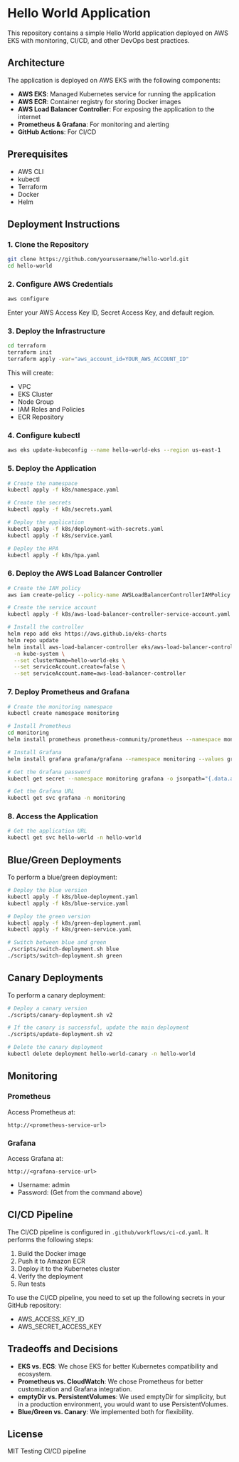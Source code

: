 # Hello World Application

This repository contains a simple Hello World application deployed on AWS EKS with monitoring, CI/CD, and other DevOps best practices.

## Architecture

The application is deployed on AWS EKS with the following components:

- **AWS EKS**: Managed Kubernetes service for running the application
- **AWS ECR**: Container registry for storing Docker images
- **AWS Load Balancer Controller**: For exposing the application to the internet
- **Prometheus & Grafana**: For monitoring and alerting
- **GitHub Actions**: For CI/CD

## Prerequisites

- AWS CLI
- kubectl
- Terraform
- Docker
- Helm

## Deployment Instructions

### 1. Clone the Repository

```bash
git clone https://github.com/yourusername/hello-world.git
cd hello-world
```

### 2. Configure AWS Credentials

```bash
aws configure
```

Enter your AWS Access Key ID, Secret Access Key, and default region.

### 3. Deploy the Infrastructure

```bash
cd terraform
terraform init
terraform apply -var="aws_account_id=YOUR_AWS_ACCOUNT_ID"
```

This will create:
- VPC
- EKS Cluster
- Node Group
- IAM Roles and Policies
- ECR Repository

### 4. Configure kubectl

```bash
aws eks update-kubeconfig --name hello-world-eks --region us-east-1
```

### 5. Deploy the Application

```bash
# Create the namespace
kubectl apply -f k8s/namespace.yaml

# Create the secrets
kubectl apply -f k8s/secrets.yaml

# Deploy the application
kubectl apply -f k8s/deployment-with-secrets.yaml
kubectl apply -f k8s/service.yaml

# Deploy the HPA
kubectl apply -f k8s/hpa.yaml
```

### 6. Deploy the AWS Load Balancer Controller

```bash
# Create the IAM policy
aws iam create-policy --policy-name AWSLoadBalancerControllerIAMPolicy --policy-document file://terraform/iam_policy.json

# Create the service account
kubectl apply -f k8s/aws-load-balancer-controller-service-account.yaml

# Install the controller
helm repo add eks https://aws.github.io/eks-charts
helm repo update
helm install aws-load-balancer-controller eks/aws-load-balancer-controller \
  -n kube-system \
  --set clusterName=hello-world-eks \
  --set serviceAccount.create=false \
  --set serviceAccount.name=aws-load-balancer-controller
```

### 7. Deploy Prometheus and Grafana

```bash
# Create the monitoring namespace
kubectl create namespace monitoring

# Install Prometheus
cd monitoring
helm install prometheus prometheus-community/prometheus --namespace monitoring --values prometheus-values-emptydir.yaml

# Install Grafana
helm install grafana grafana/grafana --namespace monitoring --values grafana-values-emptydir.yaml

# Get the Grafana password
kubectl get secret --namespace monitoring grafana -o jsonpath="{.data.admin-password}" | base64 --decode ; echo

# Get the Grafana URL
kubectl get svc grafana -n monitoring
```

### 8. Access the Application

```bash
# Get the application URL
kubectl get svc hello-world -n hello-world
```

## Blue/Green Deployments

To perform a blue/green deployment:

```bash
# Deploy the blue version
kubectl apply -f k8s/blue-deployment.yaml
kubectl apply -f k8s/blue-service.yaml

# Deploy the green version
kubectl apply -f k8s/green-deployment.yaml
kubectl apply -f k8s/green-service.yaml

# Switch between blue and green
./scripts/switch-deployment.sh blue
./scripts/switch-deployment.sh green
```

## Canary Deployments

To perform a canary deployment:

```bash
# Deploy a canary version
./scripts/canary-deployment.sh v2

# If the canary is successful, update the main deployment
./scripts/update-deployment.sh v2

# Delete the canary deployment
kubectl delete deployment hello-world-canary -n hello-world
```

## Monitoring

### Prometheus

Access Prometheus at:

```
http://<prometheus-service-url>
```

### Grafana

Access Grafana at:

```
http://<grafana-service-url>
```

- Username: admin
- Password: (Get from the command above)

## CI/CD Pipeline

The CI/CD pipeline is configured in `.github/workflows/ci-cd.yaml`. It performs the following steps:

1. Build the Docker image
2. Push it to Amazon ECR
3. Deploy it to the Kubernetes cluster
4. Verify the deployment
5. Run tests

To use the CI/CD pipeline, you need to set up the following secrets in your GitHub repository:

- AWS_ACCESS_KEY_ID
- AWS_SECRET_ACCESS_KEY

## Tradeoffs and Decisions

- **EKS vs. ECS**: We chose EKS for better Kubernetes compatibility and ecosystem.
- **Prometheus vs. CloudWatch**: We chose Prometheus for better customization and Grafana integration.
- **emptyDir vs. PersistentVolumes**: We used emptyDir for simplicity, but in a production environment, you would want to use PersistentVolumes.
- **Blue/Green vs. Canary**: We implemented both for flexibility.

## License

MIT
Testing CI/CD pipeline
